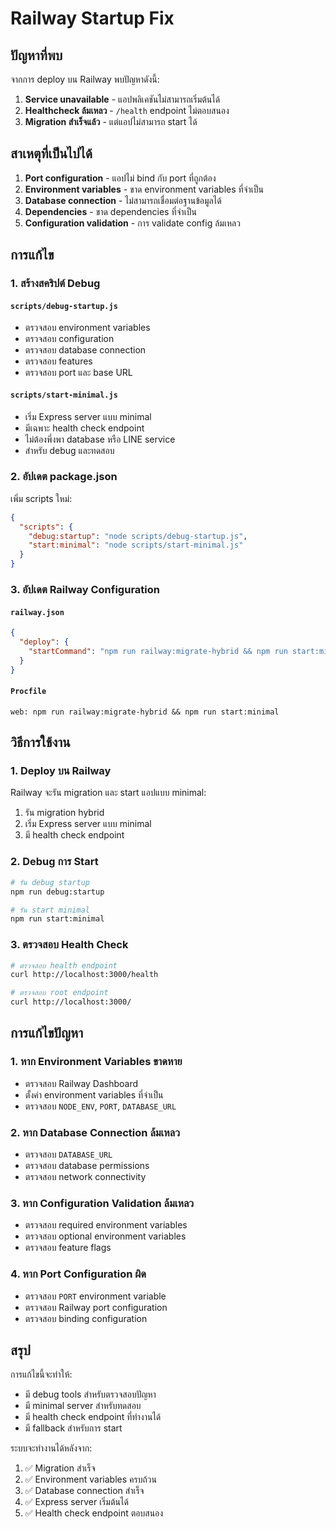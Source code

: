# Railway Startup Fix

## ปัญหาที่พบ

จากการ deploy บน Railway พบปัญหาดังนี้:

1. **Service unavailable** - แอปพลิเคชันไม่สามารถเริ่มต้นได้
2. **Healthcheck ล้มเหลว** - `/health` endpoint ไม่ตอบสนอง
3. **Migration สำเร็จแล้ว** - แต่แอปไม่สามารถ start ได้

## สาเหตุที่เป็นไปได้

1. **Port configuration** - แอปไม่ bind กับ port ที่ถูกต้อง
2. **Environment variables** - ขาด environment variables ที่จำเป็น
3. **Database connection** - ไม่สามารถเชื่อมต่อฐานข้อมูลได้
4. **Dependencies** - ขาด dependencies ที่จำเป็น
5. **Configuration validation** - การ validate config ล้มเหลว

## การแก้ไข

### 1. สร้างสคริปต์ Debug

#### `scripts/debug-startup.js`
- ตรวจสอบ environment variables
- ตรวจสอบ configuration
- ตรวจสอบ database connection
- ตรวจสอบ features
- ตรวจสอบ port และ base URL

#### `scripts/start-minimal.js`
- เริ่ม Express server แบบ minimal
- มีเฉพาะ health check endpoint
- ไม่ต้องพึ่งพา database หรือ LINE service
- สำหรับ debug และทดสอบ

### 2. อัปเดต package.json

เพิ่ม scripts ใหม่:
```json
{
  "scripts": {
    "debug:startup": "node scripts/debug-startup.js",
    "start:minimal": "node scripts/start-minimal.js"
  }
}
```

### 3. อัปเดต Railway Configuration

#### `railway.json`
```json
{
  "deploy": {
    "startCommand": "npm run railway:migrate-hybrid && npm run start:minimal"
  }
}
```

#### `Procfile`
```
web: npm run railway:migrate-hybrid && npm run start:minimal
```

## วิธีการใช้งาน

### 1. Deploy บน Railway
Railway จะรัน migration และ start แอปแบบ minimal:
1. รัน migration hybrid
2. เริ่ม Express server แบบ minimal
3. มี health check endpoint

### 2. Debug การ Start
```bash
# รัน debug startup
npm run debug:startup

# รัน start minimal
npm run start:minimal
```

### 3. ตรวจสอบ Health Check
```bash
# ตรวจสอบ health endpoint
curl http://localhost:3000/health

# ตรวจสอบ root endpoint
curl http://localhost:3000/
```

## การแก้ไขปัญหา

### 1. หาก Environment Variables ขาดหาย
- ตรวจสอบ Railway Dashboard
- ตั้งค่า environment variables ที่จำเป็น
- ตรวจสอบ `NODE_ENV`, `PORT`, `DATABASE_URL`

### 2. หาก Database Connection ล้มเหลว
- ตรวจสอบ `DATABASE_URL`
- ตรวจสอบ database permissions
- ตรวจสอบ network connectivity

### 3. หาก Configuration Validation ล้มเหลว
- ตรวจสอบ required environment variables
- ตรวจสอบ optional environment variables
- ตรวจสอบ feature flags

### 4. หาก Port Configuration ผิด
- ตรวจสอบ `PORT` environment variable
- ตรวจสอบ Railway port configuration
- ตรวจสอบ binding configuration

## สรุป

การแก้ไขนี้จะทำให้:
- มี debug tools สำหรับตรวจสอบปัญหา
- มี minimal server สำหรับทดสอบ
- มี health check endpoint ที่ทำงานได้
- มี fallback สำหรับการ start

ระบบจะทำงานได้หลังจาก:
1. ✅ Migration สำเร็จ
2. ✅ Environment variables ครบถ้วน
3. ✅ Database connection สำเร็จ
4. ✅ Express server เริ่มต้นได้
5. ✅ Health check endpoint ตอบสนอง
